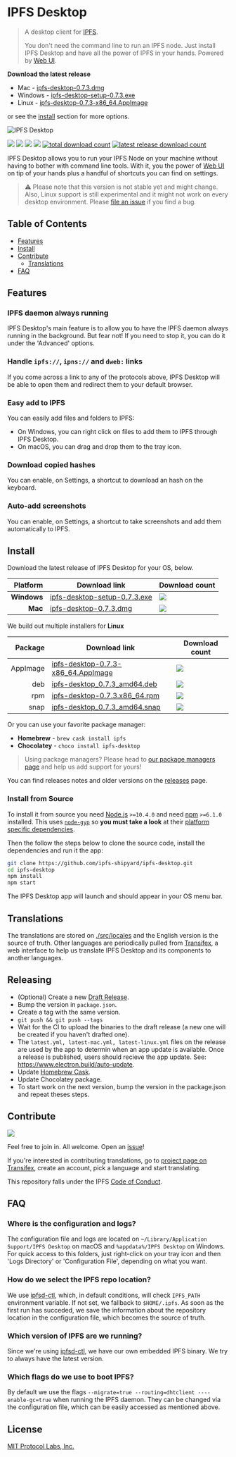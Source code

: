 # IPFS Desktop

> A desktop client for [IPFS](https://ipfs.io).
>
> You don't need the command line to run an IPFS node. Just install IPFS Desktop and have all the power of IPFS in your hands. Powered by [Web UI](https://github.com/ipfs-shipyard/ipfs-webui).

**Download the latest release**

- Mac - [ipfs-desktop-0.7.3.dmg](https://github.com/ipfs-shipyard/ipfs-desktop/releases/download/v0.7.3/ipfs-desktop-0.7.3.dmg)
- Windows - [ipfs-desktop-setup-0.7.3.exe](https://github.com/ipfs-shipyard/ipfs-desktop/releases/download/v0.7.3/ipfs-desktop-setup-0.7.3.exe) 
- Linux - [ipfs-desktop-0.7.3-x86_64.AppImage](https://github.com/ipfs-shipyard/ipfs-desktop/releases/download/v0.7.3/ipfs-desktop-0.7.3-x86_64.AppImage)

or see the [install](#install) section for more options.

![IPFS Desktop](https://user-images.githubusercontent.com/157609/55424318-426b1680-5580-11e9-93ec-ec261879367f.jpg)

[![](https://img.shields.io/badge/made%20by-Protocol%20Labs-blue.svg?style=flat-square)](https://protocol.ai/)
[![](https://img.shields.io/badge/project-IPFS-blue.svg?style=flat-square)](http://ipfs.io/)
[![](https://img.shields.io/badge/freenode-%23ipfs-blue.svg?style=flat-square)](http://webchat.freenode.net/?channels=%23ipfs)
[![](https://david-dm.org/ipfs-shipyard/ipfs-desktop.svg?style=flat-square)](https://david-dm.org/ipfs-shipyard/ipfs-desktop)
[![total download count](https://img.shields.io/github/downloads/ipfs-shipyard/ipfs-desktop/total.svg?style=flat-square)](https://github.com/ipfs-shipyard/ipfs-desktop/releases)
[![latest release download count](https://img.shields.io/github/downloads-pre/ipfs-shipyard/ipfs-desktop/v0.7.3/total.svg?style=flat-square)](https://github.com/ipfs-shipyard/ipfs-desktop/releases/tag/v0.7.3)

IPFS Desktop allows you to run your IPFS Node on your machine without having to bother with command line tools. With it, you the power of [Web UI](https://github.com/ipfs-shipyard/ipfs-webui) on tip of your hands plus a handful of shortcuts you can find on settings.

> ⚠ Please note that this version is not stable yet and might change. Also, Linux support is still experimental and it might not work on every desktop environment. Please [file an issue](https://github.com/ipfs-shipyard/ipfs-desktop/issues/new) if you find a bug.

## Table of Contents

- [Features](#features)
- [Install](#install)
- [Contribute](#contribute)
    - [Translations](#translations)
- [FAQ](#faq)

## Features

### IPFS daemon always running

IPFS Desktop's main feature is to allow you to have the IPFS daemon always running in the background. But fear not! If you need to stop it, you can do it under the 'Advanced' options.

### Handle `ipfs://`, `ipns://` and `dweb:` links

If you come across a link to any of the protocols above, IPFS Desktop will be able to open them and redirect them to your default browser.

### Easy add to IPFS

You can easily add files and folders to IPFS:

- On Windows, you can right click on files to add them to IPFS through IPFS Desktop.
- On macOS, you can drag and drop them to the tray icon.

### Download copied hashes

You can enable, on Settings, a shortcut to download an hash on the keyboard.

### Auto-add screenshots

You can enable, on Settings, a shortcut to take screenshots and add them automatically to IPFS.

## Install

Download the latest release of IPFS Desktop for your OS, below.

| Platform | Download link | Download count
|---------:|---------------|---------------
| **Windows**  | [ipfs-desktop-setup-0.7.3.exe](https://github.com/ipfs-shipyard/ipfs-desktop/releases/download/v0.7.3/ipfs-desktop-setup-0.7.3.exe) | [![](https://img.shields.io/github/downloads-pre/ipfs-shipyard/ipfs-desktop/v0.7.3/ipfs-desktop-setup-0.7.3.exe.svg?style=flat-square)](https://github.com/ipfs-shipyard/ipfs-desktop/releases/download/v0.7.3/ipfs-desktop-setup-0.7.3.exe)
| **Mac**    | [ipfs-desktop-0.7.3.dmg](https://github.com/ipfs-shipyard/ipfs-desktop/releases/download/v0.7.3/ipfs-desktop-0.7.3.dmg) | [![](https://img.shields.io/github/downloads-pre/ipfs-shipyard/ipfs-desktop/v0.7.3/ipfs-desktop-0.7.3.dmg.svg?style=flat-square)](https://github.com/ipfs-shipyard/ipfs-desktop/releases/download/v0.7.3/ipfs-desktop-0.7.3.dmg)

We build out multiple installers for **Linux**

| Package | Download link | Download count
|---------:|---------------|---------------
| AppImage | [ipfs-desktop-0.7.3-x86_64.AppImage](https://github.com/ipfs-shipyard/ipfs-desktop/releases/download/v0.7.3/ipfs-desktop-0.7.3-x86_64.AppImage) | [![](https://img.shields.io/github/downloads-pre/ipfs-shipyard/ipfs-desktop/v0.7.3/ipfs-desktop-0.7.3-x86_64.AppImage.svg?style=flat-square)](https://github.com/ipfs-shipyard/ipfs-desktop/releases/download/v0.7.3/ipfs-desktop-0.7.3-x86_64.AppImage)
| deb | [ipfs-desktop_0.7.3_amd64.deb](https://github.com/ipfs-shipyard/ipfs-desktop/releases/download/v0.7.3/ipfs-desktop_0.7.3_amd64.deb) | [![](https://img.shields.io/github/downloads-pre/ipfs-shipyard/ipfs-desktop/v0.7.3/ipfs-desktop_0.7.3_amd64.deb.svg?style=flat-square)](https://github.com/ipfs-shipyard/ipfs-desktop/releases/download/v0.7.3/ipfs-desktop_0.7.3_amd64.deb)
| rpm | [ipfs-desktop-0.7.3.x86_64.rpm](https://github.com/ipfs-shipyard/ipfs-desktop/releases/download/v0.7.3/ipfs-desktop-0.7.3.x86_64.rpm) | [![](https://img.shields.io/github/downloads-pre/ipfs-shipyard/ipfs-desktop/v0.7.3/ipfs-desktop-0.7.3.x86_64.rpm.svg?style=flat-square)](https://github.com/ipfs-shipyard/ipfs-desktop/releases/download/v0.7.3/ipfs-desktop-0.7.3.x86_64.rpm)
| snap  | [ipfs-desktop_0.7.3_amd64.snap](https://github.com/ipfs-shipyard/ipfs-desktop/releases/download/v0.7.3/ipfs-desktop_0.7.3_amd64.snap) | [![](https://img.shields.io/github/downloads-pre/ipfs-shipyard/ipfs-desktop/v0.7.3/ipfs-desktop_0.7.3_amd64.snap.svg?style=flat-square)](https://github.com/ipfs-shipyard/ipfs-desktop/releases/download/v0.7.3/ipfs-desktop_0.7.3_amd64.snap)

Or you can use your favorite package manager:

- **Homebrew** - `brew cask install ipfs`
- **Chocolatey** - `choco install ipfs-desktop`

> Using package managers? Please head to [our package managers page](https://github.com/ipfs-shipyard/ipfs-desktop/issues/691) and help us add support for yours!

You can find releases notes and older versions on the [releases](https://github.com/ipfs-shipyard/ipfs-desktop/releases) page.

### Install from Source

To install it from source you need [Node.js](https://nodejs.org/en/) `>=10.4.0` and
need [npm](npmjs.org) `>=6.1.0` installed. This uses [`node-gyp`](https://github.com/nodejs/node-gyp) so **you must take a look** at their [platform specific dependencies](https://github.com/nodejs/node-gyp#installation).

Then the follow the steps below to clone the source code, install the dependencies and run it the app:

```bash
git clone https://github.com/ipfs-shipyard/ipfs-desktop.git
cd ipfs-desktop
npm install
npm start
```

The IPFS Desktop app will launch and should appear in your OS menu bar.

## Translations

The translations are stored on [./src/locales](./src/locales) and the English version is the source of truth.
Other languages are periodically pulled from [Transifex](https://www.transifex.com/ipfs/ipfs-desktop/), a web interface to help us translate IPFS Desktop and its components to another languages.

## Releasing

- (Optional) Create a new [Draft Release](https://github.com/ipfs-shipyard/ipfs-desktop/releases).
- Bump the version in `package.json`.
- Create a tag with the same version.
- `git push && git push --tags`
- Wait for the CI to upload the binaries to the draft release (a new one will be created if you haven't drafted one).
- The `latest.yml, latest-mac.yml, latest-linux.yml` files on the release are used by the app to determin when an app update is available. Once a release is published, users should recieve the app update. See: https://www.electron.build/auto-update.
- Update [Homebrew Cask](https://github.com/Homebrew/homebrew-cask/blob/master/CONTRIBUTING.md#updating-a-cask).
- Update Chocolatey package.
- To start work on the next version, bump the version in the package.json and repeat theses steps.

## Contribute

[![](https://cdn.rawgit.com/jbenet/contribute-ipfs-gif/master/img/contribute.gif)](https://github.com/ipfs/community/#contributing-guidelines)

Feel free to join in. All welcome. Open an [issue](https://github.com/ipfs-shipyard/ipfs-desktop/issues)!

If you're interested in contributing translations, go to [project page on Transifex](https://www.transifex.com/ipfs/ipfs-desktop/translate/), create an account, pick a language and start translating.

This repository falls under the IPFS [Code of Conduct](https://github.com/ipfs/community/blob/master/code-of-conduct.md).

## FAQ

### Where is the configuration and logs?

The configuration file and logs are located on `~/Library/Application Support/IPFS Desktop` on macOS and `%appdata%/IPFS Desktop` on Windows. For quick access to this folders, just right-click on your tray icon and then 'Logs Directory' or 'Configuration File', depending on what you want.

### How do we select the IPFS repo location?

We use [ipfsd-ctl](https://github.com/ipfs/js-ipfsd-ctl), which, in default conditions, will check `IPFS_PATH` environment variable. If not set, we fallback to `$HOME/.ipfs`. As soon as the first run has succeded, we save the information about the repository location in the configuration file, which becomes the source of truth.

### Which version of IPFS are we running?

Since we're using [ipfsd-ctl](https://github.com/ipfs/js-ipfsd-ctl), we have our own embedded IPFS binary. We try to always have the latest version.

### Which flags do we use to boot IPFS?

By default we use the flags `--migrate=true --routing=dhtclient ----enable-gc=true` when running the IPFS daemon. They can be changed via the configuration file, which can be easily accessed as mentioned above.

## License

[MIT Protocol Labs, Inc.](./LICENSE)
